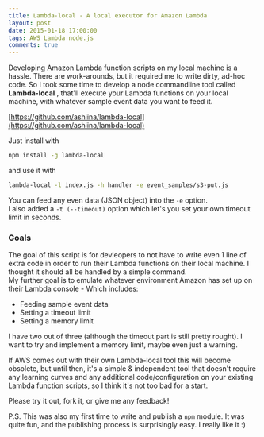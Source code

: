 ```yaml
---
title: Lambda-local - A local executor for Amazon Lambda
layout: post
date: 2015-01-18 17:00:00
tags: AWS Lambda node.js
comments: true
---
```


Developing Amazon Lambda function scripts on my local machine is a hassle. There are work-arounds, but it required me to write dirty, ad-hoc code. 
So I took some time to develop a node commandline tool called **Lambda-local** , that'll execute your Lambda functions on your local machine, with whatever sample event data you want to feed it.  

[https://github.com/ashiina/lambda-local](https://github.com/ashiina/lambda-local)  

Just install with

```bash
npm install -g lambda-local
```

and use it with

```bash
lambda-local -l index.js -h handler -e event_samples/s3-put.js
```

You can feed any even data (JSON object) into the `-e` option.  
I also added a `-t (--timeout)` option which let's you set your own timeout limit in seconds. 

### Goals

The goal of this script is for devleopers to not have to write even 1 line of extra code in order to run their Lambda functions on their local machine. 
I thought it should all be handled by a simple command.  
My further goal is to emulate whatever environment Amazon has set up on their Lambda console - Which includes:   

 * Feeding sample event data
 * Setting a timeout limit
 * Setting a memory limit

I have two out of three (although the timeout part is still pretty rought). I want to try and implement a memory limit, maybe even just a warning.  

If AWS comes out with their own Lambda-local tool this will become obsolete, but until then, it's a simple & independent tool that doesn't require any learning curves and any additional code/configuration on your existing Lambda function scripts, so I think it's not too bad for a start. 

Please try it out, fork it, or give me any feedback!


P.S. This was also my first time to write and publish a `npm` module. It was quite fun, and the publishing process is surprisingly easy. I really like it :)  



